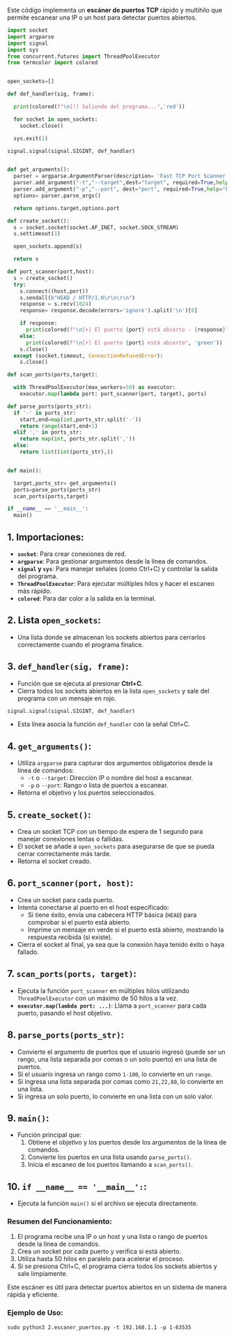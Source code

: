 
Este código implementa un **escáner de puertos TCP** rápido y multihilo que permite escanear una IP o un host para detectar puertos abiertos.

```python
import socket
import argparse
import signal
import sys
from concurrent.futures import ThreadPoolExecutor
from termcolor import colored


open_sockets=[] 

def def_handler(sig, frame): 

  print(colored(f"\n[!] Saliendo del programa...",'red'))

  for socket in open_sockets: 
    socket.close() 

  sys.exit(1) 

signal.signal(signal.SIGINT, def_handler) 


def get_arguments():
  parser = argparse.ArgumentParser(description= 'Fast TCP Port Scanner')
  parser.add_argument("-t","--target",dest="target", required=True,help="Victim target to scan (Ex: -t 192.168.1.1)") 
  parser.add_argument("-p","--port", dest="port", required=True,help="Port range to scan (Ex: -p 1-100 | -p 21,22,80,445 | -p 80)")
  options= parser.parse_args() 

  return options.target,options.port 

def create_socket(): 
  s = socket.socket(socket.AF_INET, socket.SOCK_STREAM)
  s.settimeout(1) 

  open_sockets.append(s)

  return s

def port_scanner(port,host): 
  s = create_socket() 
  try:
    s.connect((host,port))
    s.sendall(b"HEAD / HTTP/1.0\r\n\r\n") 
    response = s.recv(1024)
    response= response.decode(errors='ignore').split('\n')[0] 

    if response:
      print(colored(f"\n[+] El puerto {port} está abierto - {response}", 'green'))
    else:
      print(colored(f"\n[+] El puerto {port} está abierto", 'green'))
    s.close() 
  except (socket.timeout, ConnectionRefusedError):
    s.close() 

def scan_ports(ports,target): 

  with ThreadPoolExecutor(max_workers=50) as executor: 
    executor.map(lambda port: port_scanner(port, target), ports) 

def parse_ports(ports_str):
  if '-' in ports_str: 
    start,end=map(int,ports_str.split('-')) 
    return range(start,end+1) 
  elif ',' in ports_str: 
    return map(int, ports_str.split(',')) 
  else:
    return list((int(ports_str),))


def main():

  target,ports_str= get_arguments()
  ports=parse_ports(ports_str) 
  scan_ports(ports,target) 

if __name__ == '__main__':
  main()
```


## 1. **Importaciones**:

- **`socket`**: Para crear conexiones de red.
- **`argparse`**: Para gestionar argumentos desde la línea de comandos.
- **`signal` y `sys`**: Para manejar señales (como Ctrl+C) y controlar la salida del programa.
- **`ThreadPoolExecutor`**: Para ejecutar múltiples hilos y hacer el escaneo más rápido.
- **`colored`**: Para dar color a la salida en la terminal.
## 2. **Lista `open_sockets`**:

- Una lista donde se almacenan los sockets abiertos para cerrarlos correctamente cuando el programa finalice.
## 3. **`def_handler(sig, frame)`**:

- Función que se ejecuta al presionar **Ctrl+C**.
- Cierra todos los sockets abiertos en la lista `open_sockets` y sale del programa con un mensaje en rojo.

```python
signal.signal(signal.SIGINT, def_handler)
```

- Esta línea asocia la función `def_handler` con la señal Ctrl+C.
## 4. **`get_arguments()`**:

- Utiliza `argparse` para capturar dos argumentos obligatorios desde la línea de comandos:
    - `-t` o `--target`: Dirección IP o nombre del host a escanear.
    - `-p` o `--port`: Rango o lista de puertos a escanear.
- Retorna el objetivo y los puertos seleccionados.
## 5. **`create_socket()`**:

- Crea un socket TCP con un tiempo de espera de 1 segundo para manejar conexiones lentas o fallidas.
- El socket se añade a `open_sockets` para asegurarse de que se pueda cerrar correctamente más tarde.
- Retorna el socket creado.
## 6. **`port_scanner(port, host)`**:

- Crea un socket para cada puerto.
- Intenta conectarse al puerto en el host especificado:
    - Si tiene éxito, envía una cabecera HTTP básica (`HEAD`) para comprobar si el puerto está abierto.
    - Imprime un mensaje en verde si el puerto está abierto, mostrando la respuesta recibida (si existe).
- Cierra el socket al final, ya sea que la conexión haya tenido éxito o haya fallado.
## 7. **`scan_ports(ports, target)`**:

- Ejecuta la función `port_scanner` en múltiples hilos utilizando `ThreadPoolExecutor` con un máximo de 50 hilos a la vez.
- **`executor.map(lambda port: ...)`**: Llama a `port_scanner` para cada puerto, pasando el host objetivo.
## 8. **`parse_ports(ports_str)`**:

- Convierte el argumento de puertos que el usuario ingresó (puede ser un rango, una lista separada por comas o un solo puerto) en una lista de puertos.
- Si el usuario ingresa un rango como `1-100`, lo convierte en un `range`.
- Si ingresa una lista separada por comas como `21,22,80`, lo convierte en una lista.
- Si ingresa un solo puerto, lo convierte en una lista con un solo valor.
## 9. **`main()`**:

- Función principal que:
    1. Obtiene el objetivo y los puertos desde los argumentos de la línea de comandos.
    2. Convierte los puertos en una lista usando `parse_ports()`.
    3. Inicia el escaneo de los puertos llamando a `scan_ports()`.

## 10. **`if __name__ == '__main__':`**:

- Ejecuta la función `main()` si el archivo se ejecuta directamente.
### **Resumen del Funcionamiento**:

1. El programa recibe una IP o un host y una lista o rango de puertos desde la línea de comandos.
2. Crea un socket por cada puerto y verifica si está abierto.
3. Utiliza hasta 50 hilos en paralelo para acelerar el proceso.
4. Si se presiona Ctrl+C, el programa cierra todos los sockets abiertos y sale limpiamente.

Este escáner es útil para detectar puertos abiertos en un sistema de manera rápida y eficiente.
### **Ejemplo de Uso**:

	sudo python3 2.escaner_puertos.py -t 192.168.1.1 -p 1-63535